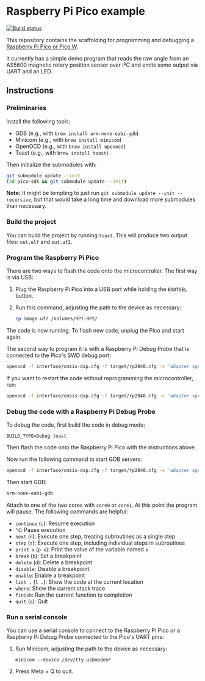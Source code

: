 # Raspberry Pi Pico example

[![Build status](https://github.com/stepchowfun/pico/workflows/Continuous%20integration/badge.svg?branch=main)](https://github.com/stepchowfun/pico/actions?query=branch%3Amain)

This repository contains the scaffolding for programming and debugging a [Raspberry Pi Pico or Pico W](https://www.raspberrypi.com/documentation/microcontrollers/raspberry-pi-pico.html).

It currently has a simple demo program that reads the raw angle from an AS5600 magnetic rotary position sensor over I²C and emits some output via UART and an LED.

## Instructions

### Preliminaries

Install the following tools:

- GDB (e.g., with `brew install arm-none-eabi-gdb`)
- Minicom (e.g., with `brew install minicom`)
- OpenOCD (e.g., with `brew install openocd`)
- Toast (e.g., with `brew install toast`)

Then initialize the submodules with:

   ```sh
   git submodule update --init
   (cd pico-sdk && git submodule update --init)
   ```

**Note:** It might be tempting to just run `git submodule update --init --recursive`, but that would take a long time and download more submodules than necessary.

### Build the project

You can build the project by running `toast`. This will produce two output files: `out.elf` and `out.uf2`.

### Program the Raspberry Pi Pico

There are two ways to flash the code onto the microcontroller. The first way is via USB:

1. Plug the Raspberry Pi Pico into a USB port while holding the `BOOTSEL` button.
2. Run this command, adjusting the path to the device as necessary:

   ```sh
   cp image.uf2 /Volumes/RPI-RP2/
   ```

The code is now running. To flash new code, unplug the Pico and start again.

The second way to program it is with a Raspberry Pi Debug Probe that is connected to the Pico's SWD debug port:

```sh
openocd -f interface/cmsis-dap.cfg -f target/rp2040.cfg -c 'adapter speed 5000; program out.elf verify reset exit'
```

If you want to restart the code without reprogramming the microcontroller, run:

```sh
openocd -f interface/cmsis-dap.cfg -f target/rp2040.cfg -c 'adapter speed 5000; init; reset; exit'
```

### Debug the code with a Raspberry Pi Debug Probe

To debug the code, first build the code in debug mode:

```
BUILD_TYPE=Debug toast
```

Then flash the code onto the Raspberry Pi Pico with the instructions above.

Now run the following command to start GDB servers:

```sh
openocd -f interface/cmsis-dap.cfg -f target/rp2040.cfg -c 'adapter speed 5000'
```

Then start GDB:

```sh
arm-none-eabi-gdb
```

Attach to one of the two cores with `core0` or `core1`. At this point the program will pause. The following commands are helpful:
- `continue` (`c`): Resume execution
- `^C`: Pause execution
- `next` (`n`): Execute one step, treating subroutines as a single step
- `step` (`s`): Execute one step, including individual steps in subroutines
- `print x` (`p x`): Print the value of the variable named `x`
- `break` (`b`): Set a breakpoint
- `delete` (`d`): Delete a breakpoint
- `disable`: Disable a breakpoint
- `enable`: Enable a breakpoint
- `list .` (`l .`): Show the code at the current location
- `where`: Show the current stack trace
- `finish`: Run the current function to completion
- `quit` (`q`): Quit

### Run a serial console

You can use a serial console to connect to the Raspberry Pi Pico or a Raspberry Pi Debug Probe connected to the Pico's UART pins:

1. Run Minicom, adjusting the path to the device as necessary:

   ```
   minicom --device /dev/tty.usbmodem*
   ```
2. Press Meta + Q to quit.
